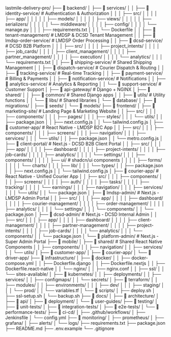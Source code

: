 lastmile-delivery-pro/
├── 📁 backend/
│   ├── 📁 services/
│   │   ├── 📁 identity-service/          # Authentication & Authorization
│   │   │   ├── src/
│   │   │   │   ├── app/
│   │   │   │   │   ├── models/
│   │   │   │   │   ├── views/
│   │   │   │   │   ├── serializers/
│   │   │   │   │   └── middleware/
│   │   │   │   ├── config/
│   │   │   │   └── manage.py
│   │   │   ├── requirements.txt
│   │   │   └── Dockerfile
│   │   ├── 📁 tenant-management/         # LMDSP & DCSD Tenant Management
│   │   ├── 📁 lmdsp-order-service/       # LMDSP Order Processing
│   │   ├── 📁 dcsd-service/              # DCSD B2B Platform
│   │   │   ├── src/
│   │   │   │   ├── project_intents/
│   │   │   │   ├── job_cards/
│   │   │   │   ├── client_management/
│   │   │   │   ├── partner_management/
│   │   │   │   ├── execution/
│   │   │   │   └── analytics/
│   │   │   └── requirements.txt
│   │   ├── 📁 shipping-service/          # Shared Shipping Management
│   │   ├── 📁 dispatch-service/          # Courier Dispatch & Routing
│   │   ├── 📁 tracking-service/          # Real-time Tracking
│   │   ├── 📁 payment-service/           # Billing & Payments
│   │   ├── 📁 notification-service/      # Notifications
│   │   ├── 📁 analytics-service/         # Analytics & Reporting
│   │   └── 📁 support-service/           # Customer Support
│   ├── 📁 api-gateway/                   # Django + NGINX
│   ├── 📁 shared/
│   │   ├── 📁 common/                    # Shared Django apps
│   │   ├── 📁 utils/                     # Utility functions
│   │   └── 📁 libs/                      # Shared libraries
│   └── 📁 database/
│       ├── 📁 migrations/
│       ├── 📁 seeds/
│       └── 📁 models/
├── 📁 frontend/
│   ├── 📁 marketing-site/                # Landing Page & Marketing Website
│   │   ├── src/
│   │   │   ├── components/
│   │   │   ├── pages/
│   │   │   ├── styles/
│   │   │   └── utils/
│   │   ├── package.json
│   │   ├── next.config.js
│   │   └── tailwind.config.js
│   ├── 📁 customer-app/                  # React Native - LMDSP B2C App
│   │   ├── src/
│   │   │   ├── components/
│   │   │   ├── screens/
│   │   │   ├── navigation/
│   │   │   ├── services/
│   │   │   └── utils/
│   │   ├── package.json
│   │   └── metro.config.js
│   ├── 📁 client-portal/                 # Next.js - DCSD B2B Client Portal
│   │   ├── src/
│   │   │   ├── app/
│   │   │   │   ├── dashboard/
│   │   │   │   ├── project-intents/
│   │   │   │   ├── job-cards/
│   │   │   │   ├── analytics/
│   │   │   │   └── settings/
│   │   │   ├── components/
│   │   │   │   ├── ui/                   # shadcn/ui components
│   │   │   │   ├── forms/
│   │   │   │   └── charts/
│   │   │   ├── lib/
│   │   │   └── types/
│   │   ├── package.json
│   │   ├── next.config.js
│   │   └── tailwind.config.js
│   ├── 📁 courier-app/                   # React Native - Unified Courier App
│   │   ├── src/
│   │   │   ├── components/
│   │   │   ├── screens/
│   │   │   │   ├── auth/
│   │   │   │   ├── tasks/
│   │   │   │   ├── tracking/
│   │   │   │   └── earnings/
│   │   │   ├── navigation/
│   │   │   ├── services/
│   │   │   └── utils/
│   │   └── package.json
│   ├── 📁 lmdsp-admin/                   # Next.js - LMDSP Admin Portal
│   │   ├── src/
│   │   │   ├── app/
│   │   │   │   ├── dashboard/
│   │   │   │   ├── courier-management/
│   │   │   │   ├── order-management/
│   │   │   │   ├── analytics/
│   │   │   │   └── settings/
│   │   │   └── components/
│   │   └── package.json
│   ├── 📁 dcsd-admin/                    # Next.js - DCSD Internal Admin
│   │   ├── src/
│   │   │   ├── app/
│   │   │   │   ├── dashboard/
│   │   │   │   ├── client-management/
│   │   │   │   ├── partner-management/
│   │   │   │   ├── project-intents/
│   │   │   │   ├── job-cards/
│   │   │   │   └── analytics/
│   │   │   └── components/
│   │   └── package.json
│   └── 📁 platform-admin/                # Next.js - Super Admin Portal
├── 📁 mobile/
│   ├── 📁 shared/                        # Shared React Native Components
│   │   ├── components/
│   │   ├── navigation/
│   │   ├── services/
│   │   └── utils/
│   ├── 📁 customer-app/
│   ├── 📁 courier-app/
│   └── 📁 driver-app/
├── 📁 infrastructure/
│   ├── 📁 docker/
│   │   ├── docker-compose.yml
│   │   ├── Dockerfile.django
│   │   ├── Dockerfile.nextjs
│   │   ├── Dockerfile.react-native
│   │   └── nginx/
│   │       ├── nginx.conf
│   │       ├── ssl/
│   │       └── sites-available/
│   ├── 📁 kubernetes/
│   │   ├── deployments/
│   │   ├── services/
│   │   ├── configmaps/
│   │   └── secrets/
│   ├── 📁 terraform/
│   │   ├── modules/
│   │   ├── environments/
│   │   │   ├── dev/
│   │   │   ├── staging/
│   │   │   └── prod/
│   │   └── variables.tf
│   └── 📁 scripts/
│       ├── deploy.sh
│       ├── ssl-setup.sh
│       └── backup.sh
├── 📁 docs/
│   ├── 📁 architecture/
│   ├── 📁 api/
│   ├── 📁 deployment/
│   └── 📁 user-guides/
├── 📁 testing/
│   ├── 📁 unit-tests/
│   ├── 📁 integration-tests/
│   ├── 📁 e2e-tests/
│   └── 📁 performance-tests/
├── 📁 ci-cd/
│   ├── .github/workflows/
│   ├── Jenkinsfile
│   └── config.yml
├── 📁 monitoring/
│   ├── prometheus/
│   ├── grafana/
│   ├── alerts/
│   └── logs/
├── requirements.txt
├── package.json
├── README.md
├── .env.example
└── .gitignore
